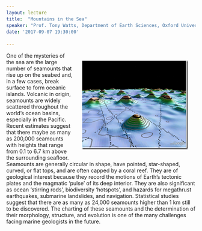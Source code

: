 ```yaml
---
layout: lecture
title:  "Mountains in the Sea"
speaker: "Prof. Tony Watts, Department of Earth Sciences, Oxford University"
date: '2017-09-07 19:30:00'

---
```

<img src="/assets/sea-mountains.png" style="float: right; margin: 20px;">
One of the mysteries of the sea are the large number of seamounts that rise up on the seabed and, in a few cases, break surface to form oceanic islands. Volcanic in origin, seamounts are widely scattered throughout the world’s ocean basins, especially in the Pacific. Recent estimates suggest that there maybe as many as 200,000 seamounts with heights that range from 0.1 to 6.7 km above the surrounding seafloor. Seamounts are generally circular in shape, have pointed, star-shaped, curved, or flat tops, and are often capped by a coral reef. They are of geological interest because they record the motions of Earth’s tectonic plates and the magmatic ‘pulse’ of its deep interior. They are also significant as ocean ‘stirring rods’, biodiversity ‘hotspots’, and hazards for megathrust earthquakes, submarine landslides, and navigation. Statistical studies suggest that there are as many as 24,000 seamounts higher than 1 km still to be discovered. The charting of these seamounts and the determination of their morphology, structure, and evolution is one of the many challenges facing marine geologists in the future.